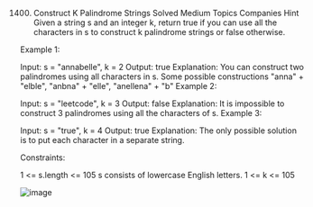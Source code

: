 1400. Construct K Palindrome Strings
Solved
Medium
Topics
Companies
Hint
Given a string s and an integer k, return true if you can use all the characters in s to construct k palindrome strings or false otherwise.

 

Example 1:

Input: s = "annabelle", k = 2
Output: true
Explanation: You can construct two palindromes using all characters in s.
Some possible constructions "anna" + "elble", "anbna" + "elle", "anellena" + "b"
Example 2:

Input: s = "leetcode", k = 3
Output: false
Explanation: It is impossible to construct 3 palindromes using all the characters of s.
Example 3:

Input: s = "true", k = 4
Output: true
Explanation: The only possible solution is to put each character in a separate string.
 

Constraints:

1 <= s.length <= 105
s consists of lowercase English letters.
1 <= k <= 105


![image](https://github.com/user-attachments/assets/13fd3745-332e-4835-b822-292216113a1a)
